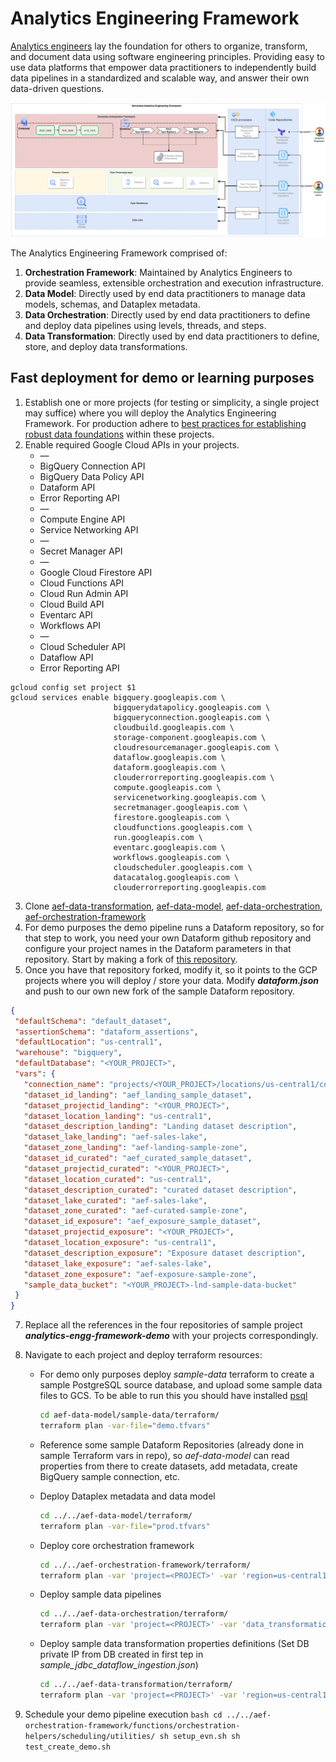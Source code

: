 # Analytics Engineering Framework
[Analytics engineers](https://www.getdbt.com/what-is-analytics-engineering)  lay the foundation for others to organize, transform, and document data using software engineering principles. Providing easy to use data platforms that empower data practitioners to independently build data pipelines in a standardized and scalable way, and answer their own data-driven questions.

![aef_high_level.png](aef_high_level.png)


The Analytics Engineering Framework comprised of:
1. **Orchestration Framework**: Maintained by Analytics Engineers to provide seamless, extensible orchestration and execution infrastructure.
1. **Data Model**: Directly used by end data practitioners to manage data models, schemas, and Dataplex metadata.
1. **Data Orchestration**: Directly used by end data practitioners to define and deploy data pipelines using levels, threads, and steps.
1. **Data Transformation**: Directly used by end data practitioners to define, store, and deploy data transformations.

## Fast deployment for demo or learning purposes 
1. Establish one or more projects (for testing or simplicity, a single project may suffice) where you will deploy the Analytics Engineering Framework. For production adhere to [best practices for establishing robust data foundations](https://github.com/GoogleCloudPlatform/cloud-foundation-fabric/tree/master/blueprints/data-solutions/data-platform-foundations) within these projects.
2. Enable required Google Cloud APIs in your projects.
   - — 
   - BigQuery Connection API 
   - BigQuery Data Policy API 
   - Dataform API 
   - Error Reporting API 
   - — 
   - Compute Engine API 
   - Service Networking API 
   - — 
   - Secret Manager API 
   - — 
   - Google Cloud Firestore API 
   - Cloud Functions API 
   - Cloud Run Admin API 
   - Cloud Build API 
   - Eventarc API 
   - Workflows API
   - — 
   - Cloud Scheduler API 
   - Dataflow API
   - Error Reporting API

```shell
gcloud config set project $1
gcloud services enable bigquery.googleapis.com \
                       bigquerydatapolicy.googleapis.com \
                       bigqueryconnection.googleapis.com \
                       cloudbuild.googleapis.com \
                       storage-component.googleapis.com \
                       cloudresourcemanager.googleapis.com \
                       dataflow.googleapis.com \
                       dataform.googleapis.com \
                       clouderrorreporting.googleapis.com \
                       compute.googleapis.com \
                       servicenetworking.googleapis.com \
                       secretmanager.googleapis.com \
                       firestore.googleapis.com \
                       cloudfunctions.googleapis.com \
                       run.googleapis.com \
                       eventarc.googleapis.com \
                       workflows.googleapis.com \
                       cloudscheduler.googleapis.com \
                       datacatalog.googleapis.com \
                       clouderrorreporting.googleapis.com
```

3. Clone [aef-data-transformation](), [aef-data-model](), [aef-data-orchestration](), [aef-orchestration-framework]()
5. For demo purposes the demo pipeline runs a Dataform repository, so for that step to work, you need your own Dataform github repository and configure your project names in the Dataform parameters in that repository. Start by making a fork of [this repository](https://github.com/oscarpulido55/aef-sample-dataform-repo.git).
6. Once you have that repository forked, modify it, so it points to the GCP projects where you will deploy / store your data. Modify ***dataform.json*** and push to our own new fork of the sample Dataform repository.
```json
{
 "defaultSchema": "default_dataset",
 "assertionSchema": "dataform_assertions",
 "defaultLocation": "us-central1",
 "warehouse": "bigquery",
 "defaultDatabase": "<YOUR_PROJECT>",
 "vars": {
   "connection_name": "projects/<YOUR_PROJECT>/locations/us-central1/connections/sample-connection",
   "dataset_id_landing": "aef_landing_sample_dataset",
   "dataset_projectid_landing": "<YOUR_PROJECT>",
   "dataset_location_landing": "us-central1",
   "dataset_description_landing": "Landing dataset description",
   "dataset_lake_landing": "aef-sales-lake",
   "dataset_zone_landing": "aef-landing-sample-zone",
   "dataset_id_curated": "aef_curated_sample_dataset",
   "dataset_projectid_curated": "<YOUR_PROJECT>",
   "dataset_location_curated": "us-central1",
   "dataset_description_curated": "curated dataset description",
   "dataset_lake_curated": "aef-sales-lake",
   "dataset_zone_curated": "aef-curated-sample-zone",
   "dataset_id_exposure": "aef_exposure_sample_dataset",
   "dataset_projectid_exposure": "<YOUR_PROJECT>",
   "dataset_location_exposure": "us-central1",
   "dataset_description_exposure": "Exposure dataset description",
   "dataset_lake_exposure": "aef-sales-lake",
   "dataset_zone_exposure": "aef-exposure-sample-zone",
   "sample_data_bucket": "<YOUR_PROJECT>-lnd-sample-data-bucket"
 }
}

```

7. Replace all the references in the four repositories of sample project ***analytics-engg-framework-demo*** with your projects correspondingly. 
8. Navigate to each project and deploy terraform resources:

   - For demo only purposes deploy *sample-data* terraform to create a sample PostgreSQL source database, and upload some sample data files to GCS. To be able to run this you should have installed [psql](https://www.postgresql.org/docs/current/app-psql.html)
       ```bash
       cd aef-data-model/sample-data/terraform/
       terraform plan -var-file="demo.tfvars"
       ```
   - Reference some sample Dataform Repositories (already done in sample Terraform vars in repo), so *aef-data-model* can read properties from there to create datasets, add metadata, create BigQuery sample connection, etc. 

   - Deploy Dataplex metadata and data model
       ```bash
       cd ../../aef-data-model/terraform/
       terraform plan -var-file="prod.tfvars"
       ```
   - Deploy core orchestration framework
       ```bash
       cd ../../aef-orchestration-framework/terraform/
       terraform plan -var 'project=<PROJECT>' -var 'region=us-central1' -var 'operator_email=<EMAIL>'
       ```
   - Deploy sample data pipelines
       ```bash
       cd ../../aef-data-orchestration/terraform/
       terraform plan -var 'project=<PROJECT>' -var 'data_transformation_project=<PROJECT>' -var 'environment=dev' -var 'region=us-central1' -var 'deploy_cloud_workflows=true' 
       ```
   - Deploy sample data transformation properties definitions (Set DB private IP from DB created in first tep in *sample_jdbc_dataflow_ingestion.json*)
       ```bash
       cd ../../aef-data-transformation/terraform/
       terraform plan -var 'project=<PROJECT>' -var 'region=us-central1' -var 'domain=google' -var 'environment=dev'
       ```
9. Schedule your demo pipeline execution
       ```bash
       cd ../../aef-orchestration-framework/functions/orchestration-helpers/scheduling/utilities/
       sh setup_evn.sh
       sh test_create_demo.sh
       ```